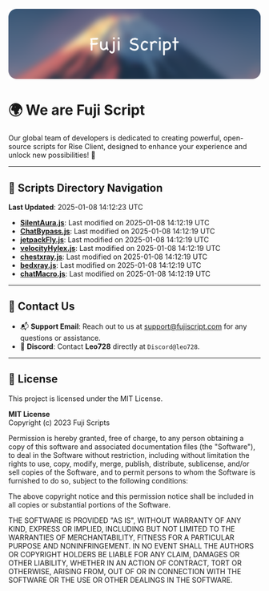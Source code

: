 ![Banner](.github/b.webp)

# 🌍 **We are Fuji Script**

Our global team of developers is dedicated to creating powerful, open-source scripts for Rise Client, designed to enhance your experience and unlock new possibilities! 🌟

---
<!-- SCRIPTS_NAVIGATION_START -->
## 📂 **Scripts Directory Navigation**

**Last Updated**: 2025-01-08 14:12:23 UTC

- **[SilentAura.js](scripts/SilentAura.js)**: Last modified on 2025-01-08 14:12:19 UTC
- **[ChatBypass.js](scripts/ChatBypass.js)**: Last modified on 2025-01-08 14:12:19 UTC
- **[jetpackFly.js](scripts/jetpackFly.js)**: Last modified on 2025-01-08 14:12:19 UTC
- **[velocityHylex.js](scripts/velocityHylex.js)**: Last modified on 2025-01-08 14:12:19 UTC
- **[chestxray.js](scripts/chestxray.js)**: Last modified on 2025-01-08 14:12:19 UTC
- **[bedxray.js](scripts/bedxray.js)**: Last modified on 2025-01-08 14:12:19 UTC
- **[chatMacro.js](scripts/chatMacro.js)**: Last modified on 2025-01-08 14:12:19 UTC

<!-- SCRIPTS_NAVIGATION_END -->

---

## 💬 **Contact Us**  
- 📬 **Support Email**: Reach out to us at [support@fujiscript.com](mailto:support@fujiscript.com) for any questions or assistance.  
- 💬 **Discord**: Contact **Leo728** directly at `Discord@leo728`.

---

## 📜 **License**

This project is licensed under the MIT License.  

**MIT License**  
Copyright (c) 2023 Fuji Scripts  

Permission is hereby granted, free of charge, to any person obtaining a copy of this software and associated documentation files (the "Software"), to deal in the Software without restriction, including without limitation the rights to use, copy, modify, merge, publish, distribute, sublicense, and/or sell copies of the Software, and to permit persons to whom the Software is furnished to do so, subject to the following conditions:  

The above copyright notice and this permission notice shall be included in all copies or substantial portions of the Software.  

THE SOFTWARE IS PROVIDED "AS IS", WITHOUT WARRANTY OF ANY KIND, EXPRESS OR IMPLIED, INCLUDING BUT NOT LIMITED TO THE WARRANTIES OF MERCHANTABILITY, FITNESS FOR A PARTICULAR PURPOSE AND NONINFRINGEMENT. IN NO EVENT SHALL THE AUTHORS OR COPYRIGHT HOLDERS BE LIABLE FOR ANY CLAIM, DAMAGES OR OTHER LIABILITY, WHETHER IN AN ACTION OF CONTRACT, TORT OR OTHERWISE, ARISING FROM, OUT OF OR IN CONNECTION WITH THE SOFTWARE OR THE USE OR OTHER DEALINGS IN THE SOFTWARE.  
